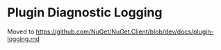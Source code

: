 # Plugin Diagnostic Logging

Moved to https://github.com/NuGet/NuGet.Client/blob/dev/docs/plugin-logging.md